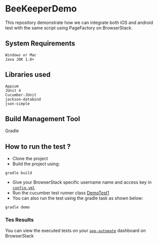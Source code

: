 # BeeKeeperDemo
This repository demonstrate how we can integrate both iOS and android test with the same script using PageFactory on BrowserStack. 
## System Requirements
```
Windows or Mac
Java JDK 1.8+
```
## Libraries used
```
Appium
JUnit 4
Cucumber-JUnit
jackson-databind
json-simple
```
## Build Management Tool
Gradle


## How to run the test ?
  - Clone the project 
  - Build the project using:
```
gradle build
```
  - Give your BrowserStack specific username name and access key in [`config.yml`](https://github.com/MohammedKamle/BeeKeeperDemo/blob/master/src/test/resources/config.yml) 
  - Run the cucumber test runner class [DemoTest1](https://github.com/MohammedKamle/BeeKeeperDemo/blob/master/src/test/java/com/browserstack/tests/DemoTest1.java)
  - You can also run the test using the gradle task as shown below:
```
gradle demo
```
### Tes Results 
You can view the executed tests on your [`app-automate`](https://app-automate.browserstack.com/dashboard) dashboard on BrowserStack 
